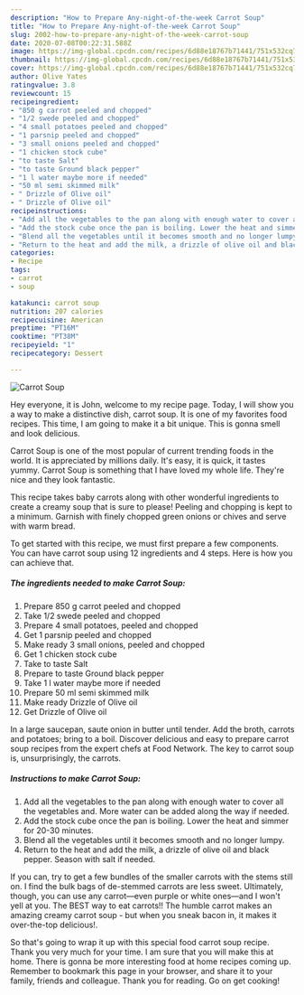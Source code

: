 ```yaml
---
description: "How to Prepare Any-night-of-the-week Carrot Soup"
title: "How to Prepare Any-night-of-the-week Carrot Soup"
slug: 2002-how-to-prepare-any-night-of-the-week-carrot-soup
date: 2020-07-08T00:22:31.588Z
image: https://img-global.cpcdn.com/recipes/6d88e18767b71441/751x532cq70/carrot-soup-recipe-main-photo.jpg
thumbnail: https://img-global.cpcdn.com/recipes/6d88e18767b71441/751x532cq70/carrot-soup-recipe-main-photo.jpg
cover: https://img-global.cpcdn.com/recipes/6d88e18767b71441/751x532cq70/carrot-soup-recipe-main-photo.jpg
author: Olive Yates
ratingvalue: 3.8
reviewcount: 15
recipeingredient:
- "850 g carrot peeled and chopped"
- "1/2 swede peeled and chopped"
- "4 small potatoes peeled and chopped"
- "1 parsnip peeled and chopped"
- "3 small onions peeled and chopped"
- "1 chicken stock cube"
- "to taste Salt"
- "to taste Ground black pepper"
- "1 l water maybe more if needed"
- "50 ml semi skimmed milk"
- " Drizzle of Olive oil"
- " Drizzle of Olive oil"
recipeinstructions:
- "Add all the vegetables to the pan along with enough water to cover all the vegetables and. More water can be added along the way if needed."
- "Add the stock cube once the pan is boiling. Lower the heat and simmer for 20-30 minutes."
- "Blend all the vegetables until it becomes smooth and no longer lumpy."
- "Return to the heat and add the milk, a drizzle of olive oil and black pepper. Season with salt if needed."
categories:
- Recipe
tags:
- carrot
- soup

katakunci: carrot soup 
nutrition: 207 calories
recipecuisine: American
preptime: "PT16M"
cooktime: "PT38M"
recipeyield: "1"
recipecategory: Dessert

---
```



![Carrot Soup](https://img-global.cpcdn.com/recipes/6d88e18767b71441/751x532cq70/carrot-soup-recipe-main-photo.jpg)

Hey everyone, it is John, welcome to my recipe page. Today, I will show you a way to make a distinctive dish, carrot soup. It is one of my favorites food recipes. This time, I am going to make it a bit unique. This is gonna smell and look delicious.

Carrot Soup is one of the most popular of current trending foods in the world. It is appreciated by millions daily. It's easy, it is quick, it tastes yummy. Carrot Soup is something that I have loved my whole life. They're nice and they look fantastic.

This recipe takes baby carrots along with other wonderful ingredients to create a creamy soup that is sure to please! Peeling and chopping is kept to a minimum. Garnish with finely chopped green onions or chives and serve with warm bread.


To get started with this recipe, we must first prepare a few components. You can have carrot soup using 12 ingredients and 4 steps. Here is how you can achieve that.

<!--inarticleads1-->

##### The ingredients needed to make Carrot Soup:

1. Prepare 850 g carrot peeled and chopped
1. Take 1/2 swede peeled and chopped
1. Prepare 4 small potatoes, peeled and chopped
1. Get 1 parsnip peeled and chopped
1. Make ready 3 small onions, peeled and chopped
1. Get 1 chicken stock cube
1. Take to taste Salt
1. Prepare to taste Ground black pepper
1. Take 1 l water maybe more if needed
1. Prepare 50 ml semi skimmed milk
1. Make ready  Drizzle of Olive oil
1. Get  Drizzle of Olive oil


In a large saucepan, saute onion in butter until tender. Add the broth, carrots and potatoes; bring to a boil. Discover delicious and easy to prepare carrot soup recipes from the expert chefs at Food Network. The key to carrot soup is, unsurprisingly, the carrots. 

<!--inarticleads2-->

##### Instructions to make Carrot Soup:

1. Add all the vegetables to the pan along with enough water to cover all the vegetables and. More water can be added along the way if needed.
1. Add the stock cube once the pan is boiling. Lower the heat and simmer for 20-30 minutes.
1. Blend all the vegetables until it becomes smooth and no longer lumpy.
1. Return to the heat and add the milk, a drizzle of olive oil and black pepper. Season with salt if needed.


If you can, try to get a few bundles of the smaller carrots with the stems still on. I find the bulk bags of de-stemmed carrots are less sweet. Ultimately, though, you can use any carrot—even purple or white ones—and I won&#39;t yell at you. The BEST way to eat carrots!! The humble carrot makes an amazing creamy carrot soup - but when you sneak bacon in, it makes it over-the-top delicious!. 

So that's going to wrap it up with this special food carrot soup recipe. Thank you very much for your time. I am sure that you will make this at home. There is gonna be more interesting food at home recipes coming up. Remember to bookmark this page in your browser, and share it to your family, friends and colleague. Thank you for reading. Go on get cooking!

